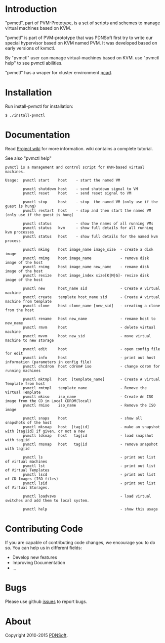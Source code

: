 # Introduction
"pvmctl", part of PVM-Prototype, is a set of scripts and schemes to manage virtual machines based on KVM.

"pvmctl" is part of PVM-prototype that was PDNSoft first try to write our special hypervisor based on KVM named PVM. It was 
developed based on early versions of kvmctl.

By "pvmctl" user can manage virtual-machines based on KVM. use "pvmctl help" to see pvmctl abilities.

"pvmctl" has a wraper for cluster environment [pcad](https://github.com/pdnsoft/pcad).

# Installation

Run install-pvmctl for installation:
```shell
$ ./install-pvmctl
```

# Documentation

Read [Project wiki](https://github.com/pdnsoft/pvmctl/wiki) for more information. wiki contains a complete tutorial.

See also "pvmctl help"
```shell
pvmctl is a management and control script for KVM-based virtual machines.

Usage:  pvmctl start    host    - start the named VM

        pvmctl shutdown host    - send shutdown signal to VM
        pvmctl reset    host    - send reset signal to VM

        pvmctl stop     host    - stop  the named VM (only use if the guest is hung)
        pvmctl restart  host    - stop and then start the named VM (only use if the guest is hung)

        pvmctl status           - show the names of all running VMs
        pvmctl status   kvm     - show full details for all running kvm processes
        pvmctl status   host    - show full details for the named kvm process

        pvmctl mkimg    host image_name image_size  - create a disk image
        pvmctl rmimg    host image_name             - remove disk image of the host
        pvmctl rnimg    host image_name new_name    - rename disk image of the host
        pvmctl resize   host image_index size[K|M|G]- resize disk image of the host

        pvmctl new      host_name sid               - Create A virtual machine
        pvmctl create   template host_name sid      - Create A virtual machine from template
        pvmctl clone    host clone_name [new_sid]   - creating a clone from the host

        pvmctl rename   host new_name               - rename host to new_name
        pvmctl rmvm     host                        - delete virtual machine
        pvmctl mvvm     host new_sid                - move virtual machine to new storage

        pvmctl edit     host                        - open config file for edit
        pvmctl info     host                        - print out host information (parameters in config file)
        pvmctl chcdrom  host cdrom# iso             - change cdrom for running machines

        pvmctl mktmpl   host  [template_name]       - Create A virtual Template from host
        pvmctl rmtmpl   template_name               - Remove the Virtual Template
        pvmctl mkiso    iso_name                    - Create An ISO image from the CD in Local CDROM(local)
        pvmctl rmiso    iso_name                    - Remove the ISO image

        pvmctl snaps    host                        - show all snapshots of the host
        pvmctl mksnap   host  [tag|id]              - make an snapshot with [tag|id] if given, or not a new
        pvmctl ldsnap   host   tag|id               - load snapshot with tag|id
        pvmctl rmsnap   host   tag|id               - remove snapshot with tag|id

        pvmctl ls                                   - print out list of virtual machines
        pvmctl lst                                  - print out list of Virtual Templates
        pvmctl lscd                                 - print out list of CD Images (ISO files)
        pvmctl lsid                                 - print out list of Virtual Storages.

        pvmctl loadvsws                             - load virtual switches and add them to local system.

        pvmctl help                                 - show this usage
```

# Contributing Code
If you are capable of contributing code changes, we encourage you to do so. You can help us in different fields:
* Develop new features
* Improving Documentation
* ... 

# Bugs
 Please use github [issues](https://github.com/pdnsoft/pvmctl/issues) to report bugs. 
# About
Copyright 2010-2015 [PDNSoft](http://www.pdnsoft.com).
